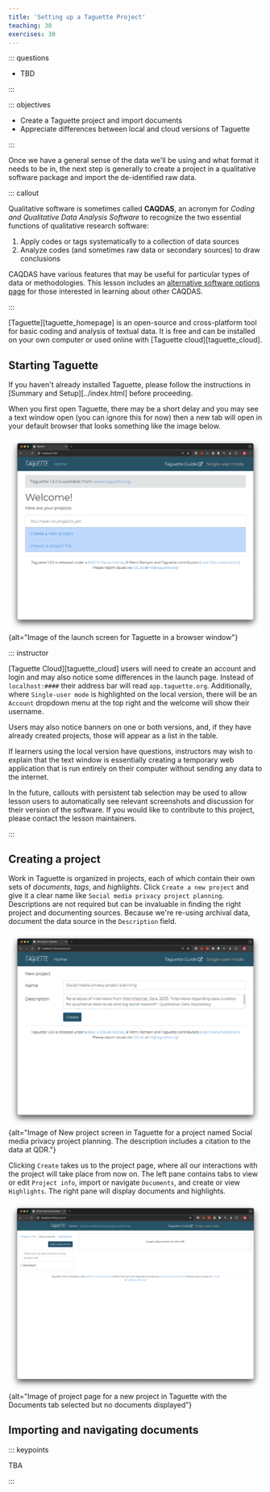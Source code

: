 ```yaml
---
title: 'Setting up a Taguette Project'
teaching: 30
exercises: 30
---
```


::: questions

-   TBD

:::

::: objectives

-   Create a Taguette project and import documents
-   Appreciate differences between local and cloud versions of Taguette

:::

Once we have a general sense of the data we'll be using and what format it needs to be in, the next step is generally to create a project in a qualitative software package and import the de-identified raw data.

::: callout

Qualitative software is sometimes called **CAQDAS**, an acronym for *Coding and Qualitative Data Analysis Software* to recognize the two essential functions of qualitative research software:

1. Apply codes or tags systematically to a collection of data sources
2. Analyze codes (and sometimes raw data or secondary sources) to draw conclusions

CAQDAS have various features that may be useful for particular types of data or methodologies. This lesson includes an [alternative software options page](../learners/alternative-software-options.html) for those interested in learning about other CAQDAS.

:::

[Taguette][taguette_homepage] is an open-source and cross-platform tool for basic coding and analysis of textual data. It is free and can be installed on your own computer or used online with [Taguette cloud][taguette_cloud].

## Starting Taguette

If you haven't already installed Taguette, please follow the instructions in [Summary and Setup][../index.html] before proceeding.

When you first open Taguette, there may be a short delay and you may see a text window open (you can ignore this for now) then a new tab will open in your default browser that looks something like the image below.

![Taguette launch screen](fig/taguette-launch-screen.png){alt="Image of the launch screen for Taguette in a browser window"}

::: instructor

[Taguette Cloud][taguette_cloud] users will need to create an account and login and may also notice some differences in the launch page. Instead of `localhost:####` their address bar will read `app.taguette.org`. Additionally, where `Single-user mode` is highlighted on the local version, there will be an `Account` dropdown menu at the top right and the welcome will show their username.

Users may also notice banners on one or both versions, and, if they have already created projects, those will appear as a list in the table.

If learners using the local version have questions, instructors may wish to explain that the text window is essentially creating a temporary web application that is run entirely on their computer without sending any data to the internet.

In the future, callouts with persistent tab selection may be used to allow lesson users to automatically see relevant screenshots and discussion for their version of the software. If you would like to contribute to this project, please contact the lesson maintainers.

:::

## Creating a project

Work in Taguette is organized in projects, each of which contain their own sets of *documents*, *tags*, and *highlights*. Click `Create a new project` and give it a clear name like `Social media privacy project planning`. Descriptions are not required but can be invaluable in finding the right project and documenting sources. Because we're re-using archival data, document the data source in the `Description` field.

![Taguette New project screen](fig/taguette-new-project.png){alt="Image of New project screen in Taguette for a project named Social media privacy project planning. The description includes a citation to the data at QDR."}

Clicking `Create` takes us to the project page, where all our interactions with the project will take place from now on. The left pane contains tabs to view or edit `Project info`, import or navigate `Documents`, and create or view `Highlights`. The right pane will display documents and highlights.

![Taguette project page](fig/taguette-project-page.png){alt="Image of project page for a new project in Taguette with the Documents tab selected but no documents displayed"}

## Importing and navigating documents

::: keypoints

TBA

:::
